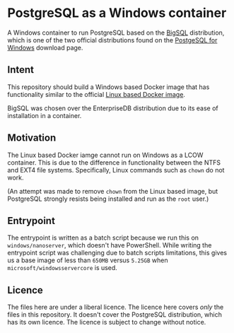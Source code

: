 # PostgreSQL as a Windows container

A Windows container to run PostgreSQL based on the [BigSQL](http://www.openscg.com/bigsql/about/) distribution, which is one of the two official distributions found on the [PostgeSQL for Windows](https://www.postgresql.org/download/windows/) download page.

## Intent

This repository should build a Windows based Docker image that has functionality similar to the official [Linux based Docker image](https://hub.docker.com/_/postgres/).

BigSQL was chosen over the EnterpriseDB distribution due to its ease of installation in a container.

## Motivation

The Linux based Docker iamge cannot run on Windows as a LCOW container. This is due to the difference in functionality between the NTFS and EXT4 file systems. Specifically, Linux commands such as `chown` do not work.

(An attempt was made to remove `chown` from the Linux based image, but PostgreSQL strongly resists being installed and run as the `root` user.)

## Entrypoint

The entrypoint is written as a batch script because we run this on `windows/nanoserver`, which doesn't have PowerShell. While writing the entrypoint script was challenging due to batch scripts limitations, this gives us a base image of less than `650MB` versus `5.25GB` when `microsoft/windowsservercore` is used.

## Licence

The files here are under a liberal licence. The licence here covers *only* the files in this repository. It doesn't cover the PostgreSQL distribution, which has its own licence. The licence is subject to change without notice.
